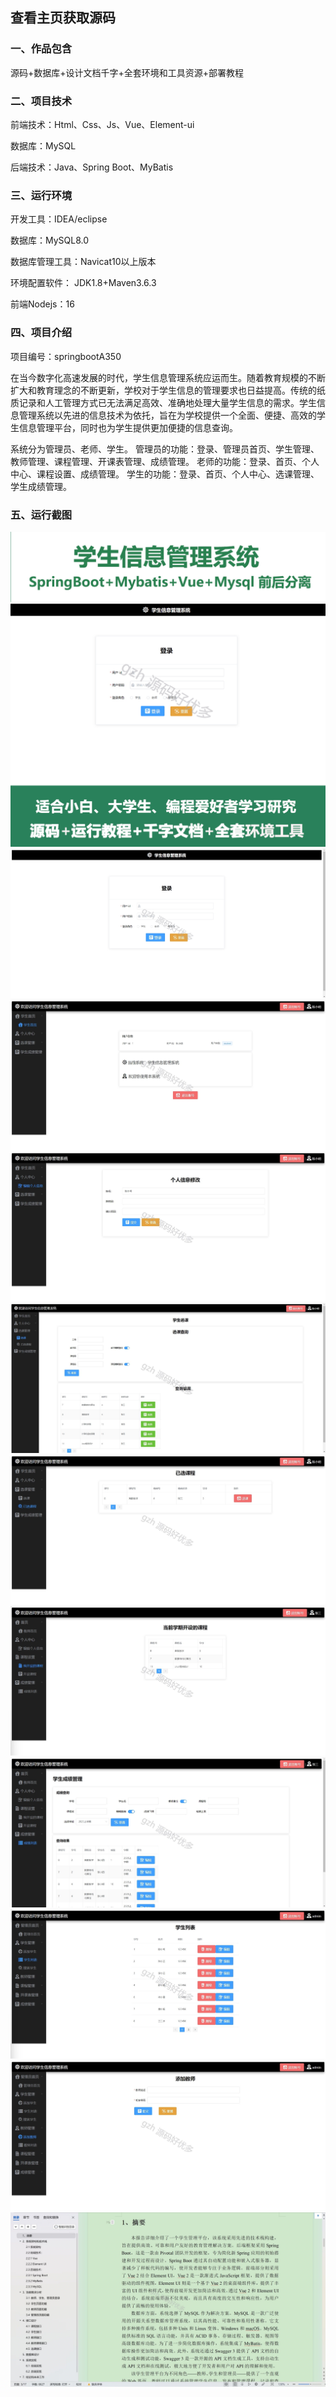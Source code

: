  
## 查看主页获取源码


### 一、作品包含

源码+数据库+设计文档千字+全套环境和工具资源+部署教程

### 二、项目技术

前端技术：Html、Css、Js、Vue、Element-ui

数据库：MySQL

后端技术：Java、Spring Boot、MyBatis

  

### 三、运行环境

开发工具：IDEA/eclipse

数据库：MySQL8.0

数据库管理工具：Navicat10以上版本

环境配置软件： JDK1.8+Maven3.6.3

前端Nodejs：16


### 四、项目介绍
项目编号：springbootA350

在当今数字化高速发展的时代，学生信息管理系统应运而生。随着教育规模的不断扩大和教育理念的不断更新，学校对于学生信息的管理要求也日益提高。传统的纸质记录和人工管理方式已无法满足高效、准确地处理大量学生信息的需求。学生信息管理系统以先进的信息技术为依托，旨在为学校提供一个全面、便捷、高效的学生信息管理平台，同时也为学生提供更加便捷的信息查询。

系统分为管理员、老师、学生。
管理员的功能：登录、管理员首页、学生管理、教师管理、课程管理、开课表管理、成绩管理。
老师的功能：登录、首页、个人中心、课程设置、成绩管理。
学生的功能：登录、首页、个人中心、选课管理、学生成绩管理。

### 五、运行截图

![cover.png](./cover.png)
![1.jpg](./1.jpg)
![2.png](./2.png)
![3.png](./3.png)
![4.png](./4.png)
![5.png](./5.png)
![6.png](./6.png)
![7.png](./7.png)
![8.png](./8.png)
![9.png](./9.png)
![10.png](./10.png)




  
